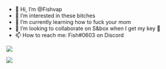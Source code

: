 - 👋 Hi, I’m @Fishvap
- 👀 I’m interested in these bitches
- 🌱 I’m currently learning how to fuck your mom
- 💞️ I’m looking to collaborate on S&box when I get my key 🥲
- 📫 How to reach me: Fish#0603 on Discord

<img align="center" src="https://github-readme-stats.vercel.app/api/top-langs/?username=Fishvap&theme=dark">

![](https://komarev.com/ghpvc/?username=Fishvap&color=green)
